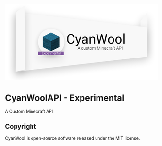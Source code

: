 ![](https://raw.githubusercontent.com/DevWool/CyanWool/experimental/others/Logo_Redesign_5.png)
# CyanWoolAPI - Experimental 

A Custom Minecraft API

Copyright
---------
CyanWool is open-source software released under the MIT license.
